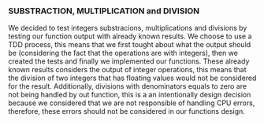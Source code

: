 ### SUBSTRACTION, MULTIPLICATION and DIVISION

We decided to test integers substracions, multiplications and divisions by testing our function output with already known results.
We choose to use a TDD process, this means that we first tought about what the output should be (considering the fact that the operations are with integers), then we created the tests and finally we implemented our functions. These already known results considers the output of integer operations, this means that the division of two integers that has floating values would not be considered for the result.
Additionally, divisions with denominators equals to zero are not being handled by out function, this is a an intentionally design decision because we considered that we are not responsible
of handling CPU errors, therefore, these errors should not be considered in our functions design.
